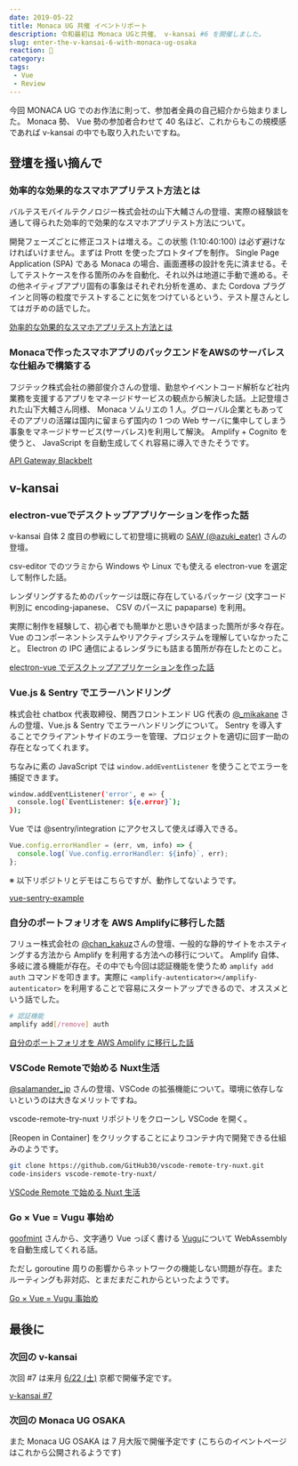 ```yaml
---
date: 2019-05-22
title: Monaca UG 共催 イベントリポート
description: 令和最初は Monaca UGと共催、 v-kansai #6 を開催しました。
slug: enter-the-v-kansai-6-with-monaca-ug-osaka
reaction: 🍘
category: 
tags: 
 - Vue
 - Review
---
```


今回 MONACA UG でのお作法に則って、参加者全員の自己紹介から始まりました。 Monaca 勢、 Vue 勢の参加者合わせて 40 名ほど、これからもこの規模感であれば v-kansai の中でも取り入れたいですね。

## 登壇を掻い摘んで

### 効率的な効果的なスマホアプリテスト方法とは

バルテスモバイルテクノロジー株式会社の山下大輔さんの登壇、実際の経験談を通して得られた効率的で効果的なスマホアプリテスト方法について。

開発フェーズごとに修正コストは増える。この状態 (1:10:40:100) は必ず避けなければいけません。まずは Prott を使ったプロトタイプを制作。 Single Page Application (SPA) である Monaca の場合、画面遷移の設計を先に済ませる。そしてテストケースを作る箇所のみを自動化、それ以外は地道に手動で進める。その他ネイティブアプリ固有の事象はそれぞれ分析を進め、また Cordova プラグインと同等の粒度でテストすることに気をつけているという、テスト屋さんとしてはガチめの話でした。

<a class="link-preview" href="https://www.slideshare.net/DaisukeYamashita4/monaca-ug-osaka20190522">効率的な効果的なスマホアプリテスト方法とは</a>

### Monacaで作ったスマホアプリのバックエンドをAWSのサーバレスな仕組みで構築する

フジテック株式会社の勝部俊介さんの登壇、勤怠やイベントコード解析など社内業務を支援するアプリをマネージドサービスの観点から解決した話。上記登壇された山下大輔さん同様、 Monaca ソムリエの 1 人。グローバル企業ともあってそのアプリの活躍は国内に留まらず国内の 1 つの Web サーバに集中してしまう事象をマネージドサービス(サーバレス)を利用して解決。 Amplify + Cognito を使うと、 JavaScript を自動生成してくれ容易に導入できたそうです。

<a class="link-preview" href="https://www.slideshare.net/AmazonWebServicesJapan/aws-black-belt-online-seminar-2016-amazon-api-gateway">API Gateway Blackbelt</a>

## v-kansai

### electron-vueでデスクトップアプリケーションを作った話

v-kansai 自体 2 度目の参戦にして初登壇に挑戦の [SAW (@azuki_eater)](https://twitter.com/azuki_eater) さんの登壇。

csv-editor でのツラミから Windows や Linux でも使える electron-vue を選定して制作した話。

レンダリングするためのパッケージは既に存在しているパッケージ (文字コード判別に encoding-japanese、 CSV のパースに papaparse) を利用。

実際に制作を経験して、初心者でも簡単かと思いきや詰まった箇所が多々存在。 Vue のコンポーネントシステムやリアクティブシステムを理解していなかったこと。 Electron の IPC 通信によるレンダラにも詰まる箇所が存在したとのこと。

<a class="link-preview" href="https://www.slideshare.net/azuki-penguin/vuejselectronvue-147187848">electron-vue でデスクトップアプリケーションを作った話</a>

### Vue.js & Sentry でエラーハンドリング

株式会社 chatbox 代表取締役、関西フロントエンド UG 代表の [@_mikakane](https://twitter.com/_mikakane) さんの登壇、Vue.js & Sentry でエラーハンドリングについて。 Sentry を導入することでクライアントサイドのエラーを管理、プロジェクトを適切に回す一助の存在となってくれます。

ちなみに素の JavaScript では `window.addEventListener` を使うことでエラーを捕捉できます。

```bash
window.addEventListener('error', e => {
  console.log(`EventListener: ${e.error}`);
});
```

Vue では @sentry/integration にアクセスして使えば導入できる。

```js
Vue.config.errorHandler = (err, vm, info) => {
  console.log(`Vue.config.errorHandler: ${info}`, err);
};
```

※ 以下リポジトリとデモはこちらですが、動作してないようです。

<a class="link-preview" href="https://github.com/chatbox-inc/vue-sentry-example">vue-sentry-example</a>

### 自分のポートフォリオを AWS Amplifyに移行した話

フリュー株式会社の [@chan_kakuz](https://twitter.com/chan_kakuz)さんの登壇、一般的な静的サイトをホスティングする方法から Amplify を利用する方法への移行について。 Amplify 自体、多岐に渡る機能が存在。その中でも今回は認証機能を使うため `amplify add auth` コマンドを叩きます。実際に `<amplify-autenticator></amplify-autenticator>` を利用することで容易にスタートアップできるので、オススメという話でした。

```bash
# 認証機能
amplify add[/remove] auth
```

<a class="link-preview" href="https://slides.com/chan_kakuz/amplify#/">自分のポートフォリオを AWS Amplify に移行した話</a>

### VSCode Remoteで始める Nuxt生活

[@salamander_jp](https://twitter.com/salamander_jp) さんの登壇、VSCode の拡張機能について。環境に依存しないというのは大きなメリットですね。

vscode-remote-try-nuxt リポジトリをクローンし VSCode を開く。

[Reopen in Container] をクリックすることによりコンテナ内で開発できる仕組みのようです。

```bash
git clone https://github.com/GitHub30/vscode-remote-try-nuxt.git
code-insiders vscode-remote-try-nuxt/
```

<a class="link-preview" href="https://qiita.com/relu/items/defde8de8c4d21af662f">VSCode Remote で始める Nuxt 生活</a>

### Go × Vue = Vugu 事始め

[goofmint](https://twitter.com/goofmint) さんから、文字通り Vue っぽく書ける [Vugu](https://www.vugu.org/)について WebAssembly を自動生成してくれる話。

ただし goroutine 周りの影響からネットワークの機能しない問題が存在。またルーティングも非対応、とまだまだこれからといったようです。

<a class="link-preview" href="https://qiita.com/goofmint/items/5ca362af3cbd34eeaf59">Go × Vue = Vugu 事始め</a>

## 最後に

### 次回の v-kansai

次回 #7 は来月 [6/22 (土)](https://vuekansai.connpass.com/event/127057) 京都で開催予定です。

<a class="link-preview" href="https://vuekansai.connpass.com/event/127057">v-kansai #7</a>

### 次回の Monaca UG OSAKA

また Monaca UG OSAKA は 7 月大阪で開催予定です (こちらのイベントページはこれから公開されるようです)

